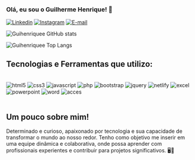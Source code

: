 ### Olá, eu sou o Guilherme Henrique! 👋

[![Linkedin](https://img.shields.io/badge/LinkedIn-0077B5?style=for-the-badge&logo=linkedin&logoColor=white)](https://www.linkedin.com/in/guilherme-henrique-993789275/)
[![Instagram](https://img.shields.io/badge/Instagram-E4405F?style=for-the-badge&logo=instagram&logoColor=white)](https://www.instagram.com/gui.moraiis_)
[![E-mail](https://img.shields.io/badge/Gmail-D14836?style=for-the-badge&logo=gmail&logoColor=white)](mailto:guilhermehenriquemraissilva@gmail.com)

![Guihenriquee GitHub stats](https://github-readme-stats.vercel.app/api?username=guihenriquee&show_icons=true&theme=dracula)

![Guihenriquee Top Langs](https://github-readme-stats.vercel.app/api/top-langs/?username=guihenriquee&size_weight=0.5&count_weight=0.5)

## Tecnologias e Ferramentas que utilizo:

<div style="display: inline_block"><br/>
    <img align="center" alt="html5" src="https://img.shields.io/badge/HTML5-E34F26?style=for-the-badge&logo=html5&logoColor=white">
    <img align="center" alt="css3" src="https://img.shields.io/badge/CSS3-1572B6?style=for-the-badge&logo=css3&logoColor=white">
    <img align="center" alt="javascript" src="https://img.shields.io/badge/JavaScript-F7DF1E?style=for-the-badge&logo=javascript&logoColor=black">
    <img align="center" alt="php" src="https://img.shields.io/badge/PHP-777BB4?style=for-the-badge&logo=php&logoColor=white">
    <img align="center" alt="bootstrap" src="https://img.shields.io/badge/Bootstrap-563D7C?style=for-the-badge&logo=bootstrap&logoColor=white">
    <img align="center" alt="jquery" src="https://img.shields.io/badge/jQuery-0769AD?style=for-the-badge&logo=jquery&logoColor=white">
    <img align="center" alt="netlify" src="https://img.shields.io/badge/Netlify-00C7B7?style=for-the-badge&logo=netlify&logoColor=white">
    <img align="center" alt="excel" src="https://img.shields.io/badge/Microsoft_Excel-217346?style=for-the-badge&logo=microsoft-excel&logoColor=white">
    <img align="center" alt="powerpoint" src="https://img.shields.io/badge/Microsoft_PowerPoint-B7472A?style=for-the-badge&logo=microsoft-powerpoint&logoColor=white">
    <img align="center" alt="word" src="https://img.shields.io/badge/Microsoft_Word-2B579A?style=for-the-badge&logo=microsoft-word&logoColor=white">
    <img align="center" alt="acces" src="https://img.shields.io/badge/Microsoft_Access-A4373A?style=for-the-badge&logo=microsoft-access&logoColor=white">

</div><br/>

## Um pouco sobre mim!
Determinado e curioso, apaixonado por tecnologia e sua capacidade de transformar o mundo ao nosso redor. Tenho como objetivo me inserir em uma equipe dinâmica e colaborativa, onde possa aprender com profissionais experientes e contribuir para projetos significativos. 🖥️🤍
